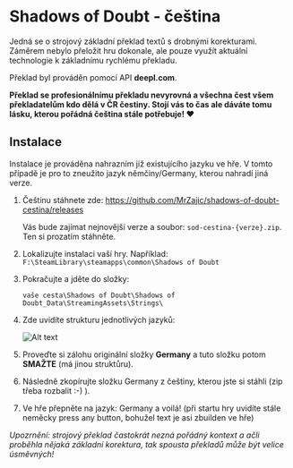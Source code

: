# Shadows of Doubt - čeština

Jedná se o strojový základní překlad textů s drobnými korekturami. Záměrem nebylo přeložit hru dokonale, ale pouze využít aktuální technologie k základnímu rychlému překladu.

Překlad byl prováděn pomocí API **deepl.com**.

**Překlad se profesionálnímu překladu nevyrovná a všechna čest všem překladatelům kdo dělá v ČR čestiny. Stojí vás to čas ale dáváte tomu lásku, kterou pořádná čeština stále potřebuje! ♥**

## Instalace

Instalace je prováděna nahrazním již existujícího jazyku ve hře. V tomto případě je pro to zneužito jazyk němčiny/Germany, kterou nahradí jiná verze.

1. Češtinu stáhnete zde: https://github.com/MrZajic/shadows-of-doubt-cestina/releases
    
    Vás bude zajímat nejnovější verze a soubor: `sod-cestina-{verze}.zip`. Ten si prozatím stáhněte.

2. Lokalizujte instalaci vaší hry. Například:
`F:\SteamLibrary\steamapps\common\Shadows of Doubt`
3. Pokračujte a jděte do složky:

    `vaše cesta\Shadows of Doubt\Shadows of Doubt_Data\StreamingAssets\Strings\`
4. Zde uvidíte strukturu jednotlivých jazyků:

   
    ![Alt text](https://i.imgur.com/IwE6CBz.png)

6. Proveďte si zálohu originální složky **Germany** a tuto složku potom **SMAŽTE** (má jinou struktůru).
7. Následně zkopírujte složku Germany z češtiny, kterou jste si stáhli (zip třeba rozbalit :-) ).
8. Ve hře přepněte na jazyk: Germany a voilá! (při startu hry uvidíte stále neměcky press any button, bohužel text je asi zbuilden ve hře)

*Upozrnění: strojový překlad častokrát nezná pořádný kontext a ačli proběhla nějaká základní korektura, tak spousta překladů může být velice úsměvných!*
